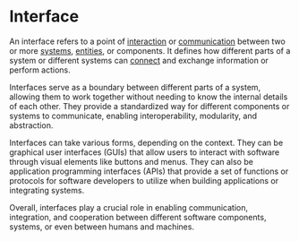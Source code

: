 # Interface

An interface refers to a point of [interaction](/docs/glossary/interaction) or [communication](/docs/glossary/communication) between two or more [systems](/docs/glossary/system), [entities](/docs/glossary/entity), or components. It defines how different parts of a system or different systems can [connect](/docs/glossary/connection) and exchange information or perform actions.

Interfaces serve as a boundary between different parts of a system, allowing them to work together without needing to know the internal details of each other. They provide a standardized way for different components or systems to communicate, enabling interoperability, modularity, and abstraction.

Interfaces can take various forms, depending on the context. They can be graphical user interfaces (GUIs) that allow users to interact with software through visual elements like buttons and menus. They can also be application programming interfaces (APIs) that provide a set of functions or protocols for software developers to utilize when building applications or integrating systems.

Overall, interfaces play a crucial role in enabling communication, integration, and cooperation between different software components, systems, or even between humans and machines.